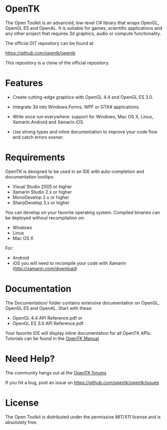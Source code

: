 OpenTK
======

The Open Toolkit is an advanced, low-level C# library that wraps OpenGL, OpenGL ES and OpenAL. It is suitable for games, scientific applications and any other project that requires 3d graphics, audio or compute functionality.

The official GIT repository can be found at:

https://github.com/opentk/opentk

This repository is a clone of the official repository.


Features
========

- Create cutting-edge graphics with OpenGL 4.4 and OpenGL ES 3.0.

- Integrate 3d into Windows.Forms, WPF or GTK# applications.

- Write once run everywhere: support for Windows, Mac OS X, Linux, Xamarin.Android and Xamarin.iOS.

- Use strong types and inline documentation to improve your code flow and catch errors sooner.


Requirements
============

OpenTK is designed to be used in an IDE with auto-completion and documentation tooltips:
- Visual Studio 2005 or higher
- Xamarin Studio 2.x or higher
- MonoDevelop 2.x or higher
- SharpDevelop 3.x or higher

You can develop on your favorite operating system. Compiled binaries can be deployed without recompilation on:
- Windows
- Linux
- Mac OS X

For:
- Android
- iOS
you will need to recompile your code with Xamarin (http://xamarin.com/download)


Documentation
=============

The Documentation/ folder contains extensive documentation on OpenGL, OpenGL ES and OpenAL. Start with these:

- OpenGL 4.4 API Reference.pdf
or
- OpenGL ES 3.0 API Reference.pdf

Your favorite IDE will display inline documentation for all OpenTK APIs. Tutorials can be found in the [OpenTK Manual](http://www.opentk.com/doc)


Need Help?
==========

The community hangs out at the [OpenTK forums](http://www.opentk.com/forum)

If you hit a bug, post an issue on https://github.com/opentk/opentk/issues


License
=======

The Open Toolkit is distributed under the permissive MIT/X11 license and is absolutely free.